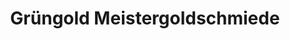 ---
title: "Grüngold Meistergoldschmiede"
url: /tuebingen/gruengold-meistergoldschmiede/
shop: Schmuck
---